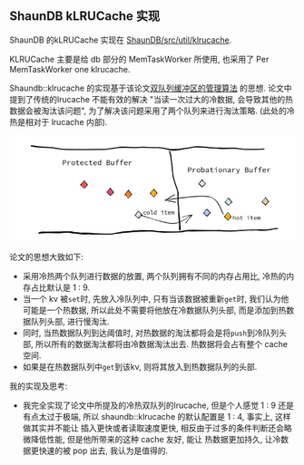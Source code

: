 ## ShaunDB kLRUCache 实现

ShaunDB 的kLRUCache 实现在 [ShaunDB/src/util/klrucache](../src/util/klrucache.hpp).

KLRUCache 主要是给 db 部分的 MemTaskWorker 所使用, 也采用了 Per MemTaskWorker one klrucache.

Shaundb::klrucache 的实现基于该论文[双队列缓冲区的管理算法](https://www.semanticscholar.org/paper/2Q%3A-A-Low-Overhead-High-Performance-Buffer-Johnson-Shasha/5fa357b43c8351a5d8e7124429e538ad7d687abc) 的思想.
 论文中提到了传统的lrucache 不能有效的解决 "当读一次过大的冷数据, 会导致其他的热数据会被淘汰该问题", 为了解决该问题采用了两个队列来进行淘汰策略. (此处的冷热是相对于 lrucache 内部).

![](./image/2q_lrucache.jpg)

论文的思想大致如下:
- 采用冷热两个队列进行数据的放置, 两个队列拥有不同的内存占用比, 冷热的内存占比默认是 1 : 9.
- 当一个 kv 被```set```时, 先放入冷队列中, 只有当该数据被重新```get```时, 我们认为他可能是一个热数据, 所以此处不需要将他放在冷数据队列头部, 而是添加到热数据队列头部, 进行慢淘汰.
- 同时, 当热数据队列到达阈值时, 对热数据的淘汰都将会是将```push```到冷队列头部, 所以所有的数据淘汰都将由冷数据淘汰出去. 热数据将会占有整个 cache 空间.
- 如果是在热数据队列中```get```到该kv, 则将其放入到热数据队列的头部.

我的实现及思考:
- 我完全实现了论文中所提及的冷热双队列的lrucache, 但是个人感觉 1 : 9 还是有点太过于极端, 所以 shaundb::klrucache 的默认配置是 1 : 4, 事实上, 这样做其实并不能让 插入更快或者读取速度更快, 相反由于过多的条件判断还会略微降低性能, 但是他所带来的这种 cache 友好, 能让 热数据更加持久, 让冷数据更快速的被 pop 出去, 我认为是值得的.